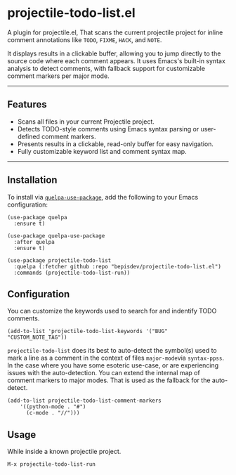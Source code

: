 # projectile-todo-list.el

A plugin for projectile.el, That scans the current projectile project for inline comment annotations like `TODO`, `FIXME`, `HACK`, and `NOTE`.

It displays results in a clickable buffer, allowing you to jump directly to the source code where each comment appears. It uses Emacs's built-in syntax analysis to detect comments, with fallback support for customizable comment markers per major mode.

---

## Features

- Scans all files in your current Projectile project.
- Detects TODO-style comments using Emacs syntax parsing or user-defined comment markers.
- Presents results in a clickable, read-only buffer for easy navigation.
- Fully customizable keyword list and comment syntax map.

---

## Installation

To install via [`quelpa-use-package`](https://github.com/quelpa/quelpa-use-package), add the following to your Emacs configuration:

```elisp
(use-package quelpa
  :ensure t)

(use-package quelpa-use-package
  :after quelpa
  :ensure t)

(use-package projectile-todo-list
  :quelpa (:fetcher github :repo "bepisdev/projectile-todo-list.el")
  :commands (projectile-todo-list-run))

```

## Configuration

You can customize the keywords used to search for and indentify TODO comments.

``` elisp
(add-to-list 'projectile-todo-list-keywords '("BUG" "CUSTOM_NOTE_TAG"))
```

`projectile-todo-list` does its best to auto-detect the symbol(s) used to mark a line as a comment in the context of files `major-mode`via `syntax-ppss`. In the case where you have some esoteric use-case, or are experiencing issues with the auto-detection. You can extend the internal map of comment markers to major modes. That is used as the fallback for the auto-detect.

``` elisp
(add-to-list projectile-todo-list-comment-markers
	'((python-mode . "#")
	  (c-mode . "//")))
```

## Usage

While inside a known projectile project.

``` elisp
M-x projectile-todo-list-run
```

